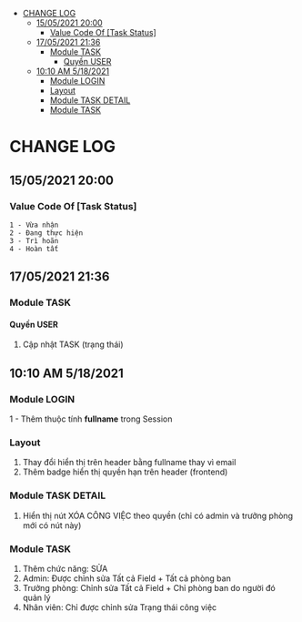 - [CHANGE LOG](#change-log)
  - [15/05/2021 20:00](#15052021-2000)
    - [Value Code Of [Task Status]](#value-code-of-task-status)
  - [17/05/2021 21:36](#17052021-2136)
    - [Module TASK](#module-task)
      - [Quyền USER](#quyền-user)
  - [10:10 AM 5/18/2021](#1010-am-5182021)
    - [Module LOGIN](#module-login)
    - [Layout](#layout)
    - [Module TASK DETAIL](#module-task-detail)
    - [Module TASK](#module-task-1)

# CHANGE LOG
## 15/05/2021 20:00
### Value Code Of [Task Status]
`1 - Vừa nhận`<br>
`2 - Đang thực hiện`<br>
`3 - Trì hoãn`<br>
`4 - Hoàn tất`<br>

## 17/05/2021 21:36
### Module TASK
#### Quyền USER
1) Cập nhật TASK (trạng thái)

## 10:10 AM 5/18/2021
### Module LOGIN
1 - Thêm thuộc tính <b>fullname</b> trong Session

### Layout
<ol>
    <li>Thay đổi hiển thị trên header bằng fullname thay vì email</li>
    <li>Thêm badge hiển thị quyền hạn trên header (frontend)</li>
</ol>

### Module TASK DETAIL
<ol>
    <li>Hiển thị nút XÓA CÔNG VIỆC theo quyền (chỉ có admin và trưởng phòng mới có nút này)</li>
</ol>

### Module TASK
<ol>
    <li>Thêm chức năng: SỬA</li>
    <li>Admin: Được chỉnh sửa Tất cả Field + Tất cả phòng ban</li>
    <li>Trưởng phòng: Chỉnh sửa Tất cả Field + Chỉ phòng ban do người đó quản lý</li>
    <li>Nhân viên: Chỉ được chỉnh sửa Trạng thái công việc</li>
</ol>

